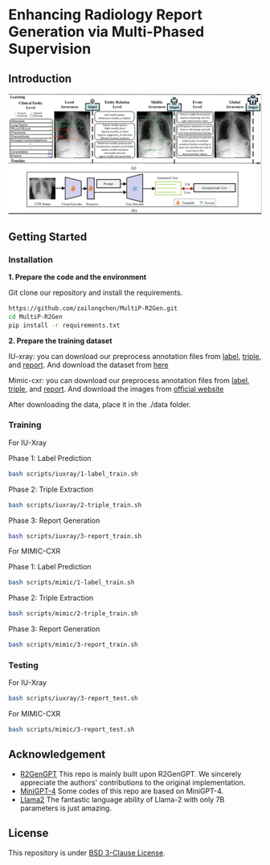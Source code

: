 # Enhancing Radiology Report Generation via Multi-Phased Supervision

## Introduction
![overview](https://github.com/zailongchen/MultiP-R2Gen/blob/main/images/frame.png?raw=true)

## Getting Started
### Installation

**1. Prepare the code and the environment**

Git clone our repository and install the requirements.

```bash
https://github.com/zailongchen/MultiP-R2Gen.git
cd MultiP-R2Gen
pip install -r requirements.txt
```


**2. Prepare the training dataset**

IU-xray: you can download our preprocess annotation files from [label](https://drive.google.com/file/d/1xVGXTeRw9WedqNbKOBPJwN4EgsQXbkP6/view?usp=sharing), [triple](https://drive.google.com/file/d/1BZyPmoiretALyvzevdRMOD6nTXKD3o0r/view?usp=sharing), and [report](https://drive.google.com/file/d/1G7l3J769SvYDCzKemHUDi5ta4Lq7Vvra/view?usp=sharing). And download the dataset from [here](https://drive.google.com/file/d/1RBD2nZemEt6lYdSHBL5Uzq4t0Gz79oDq/view?usp=sharing)

Mimic-cxr: you can download our preprocess annotation files from [label](https://drive.google.com/file/d/15-e0RZ_Rn4PiNI0WaYIlvTbVOF_IbdBs/view?usp=sharing), [triple](https://drive.google.com/file/d/1etucWFKKHIX6RIt6T3hvIrXl8CBCMPsN/view?usp=sharing), and [report](https://drive.google.com/file/d/1qVozZw_isNLDIXTp1Uaz32J21b1lQxjD/view?usp=sharing). And download the images from [official website](https://physionet.org/content/mimic-cxr-jpg/2.0.0/)

After downloading the data, place it in the ./data folder.

### Training

For IU-Xray

Phase 1: Label Prediction

```bash
bash scripts/iuxray/1-label_train.sh
```

Phase 2: Triple Extraction

```bash
bash scripts/iuxray/2-triple_train.sh
```

Phase 3: Report Generation

```bash
bash scripts/iuxray/3-report_train.sh
```

For MIMIC-CXR

Phase 1: Label Prediction

```bash
bash scripts/mimic/1-label_train.sh
```

Phase 2: Triple Extraction

```bash
bash scripts/mimic/2-triple_train.sh
```

Phase 3: Report Generation

```bash
bash scripts/mimic/3-report_train.sh
```

### Testing

For IU-Xray

```bash
bash scripts/iuxray/3-report_test.sh
```

For MIMIC-CXR

```bash
bash scripts/mimic/3-report_test.sh
```

## Acknowledgement

+ [R2GenGPT](https://github.com/wang-zhanyu/R2GenGPT) This repo is mainly built upon R2GenGPT. We sincerely appreciate the authors' contributions to the original implementation.
+ [MiniGPT-4](https://github.com/Vision-CAIR/MiniGPT-4) Some codes of this repo are based on MiniGPT-4.
+ [Llama2](https://github.com/facebookresearch/llama) The fantastic language ability of Llama-2 with only 7B parameters is just amazing.


## License
This repository is under [BSD 3-Clause License](LICENSE.md).
